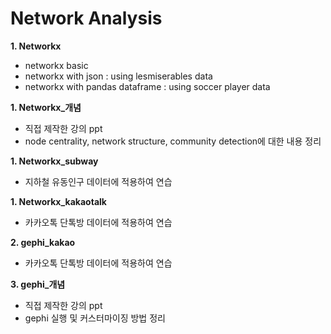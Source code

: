 # Network Analysis
**1. Networkx**
- networkx basic
- networkx with json : using lesmiserables data
- networkx with pandas dataframe : using soccer player data

**1. Networkx_개념**
- 직접 제작한 강의 ppt
- node centrality, network structure, community detection에 대한 내용 정리

**1. Networkx_subway**
- 지하철 유동인구 데이터에 적용하여 연습

**1. Networkx_kakaotalk**
- 카카오톡 단톡방 데이터에 적용하여 연습

**2. gephi_kakao**
- 카카오톡 단톡방 데이터에 적용하여 연습

**3. gephi_개념**
- 직접 제작한 강의 ppt
- gephi 실행 및 커스터마이징 방법 정리
